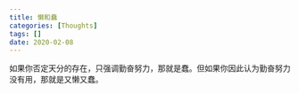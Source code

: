 ```yaml
---
title: 懒和蠢
categories: [Thoughts]
tags: []
date: 2020-02-08
---
```

如果你否定天分的存在，只强调勤奋努力，那就是蠢。但如果你因此认为勤奋努力没有用，那就是又懒又蠢。
